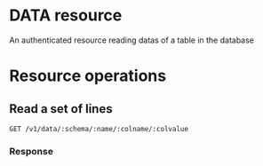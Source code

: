 # DATA resource

An authenticated resource reading datas of a table in the database

# Resource operations

## Read a set of lines
```
GET /v1/data/:schema/:name/:colname/:colvalue
```

### Response
